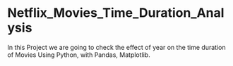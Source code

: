 # Netflix_Movies_Time_Duration_Analysis
In this Project we are going to check the effect of year on the time duration of Movies 
Using Python, with Pandas, Matplotlib.
